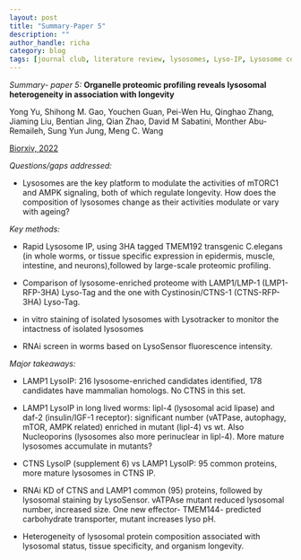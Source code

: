 ```yaml
---
layout: post
title: "Summary-Paper 5"
description: ""
author_handle: richa
category: blog
tags: [journal club, literature review, lysosomes, Lyso-IP, Lysosome composition, Worm, C. elegans, CTNS, LAMP1, TMEM192, TMEM144, Mass spectrometry]
---
```

*Summary- paper 5:*
 **Organelle proteomic profiling reveals lysosomal heterogeneity in association with longevity**

Yong Yu, Shihong M. Gao, Youchen Guan, Pei-Wen Hu, Qinghao Zhang, Jiaming Liu, Bentian Jing, Qian Zhao, David M Sabatini, Monther Abu-Remaileh, Sung Yun Jung, Meng C. Wang

[Biorxiv, 2022](https://www.biorxiv.org/content/10.1101/2022.10.16.512400v3.abstract?%3Fcollection=)

*Questions/gaps addressed:* 

- Lysosomes are the key platform to modulate the activities of mTORC1 and AMPK signaling, both of which regulate longevity. How does the composition of lysosomes change as their activities modulate or vary with ageing? 


*Key methods:* 

- Rapid Lysosome IP, using 3HA tagged TMEM192 transgenic C.elegans (in whole worms, or tissue specific expression in epidermis, muscle, intestine, and neurons),followed by large-scale proteomic profiling.

- Comparison of lysosome-enriched proteome with LAMP1/LMP-1 (LMP1-RFP-3HA) Lyso-Tag and the one with Cystinosin/CTNS-1 (CTNS-RFP-3HA) Lyso-Tag. 

- in vitro staining of isolated lysosomes with Lysotracker to monitor the intactness of isolated lysosomes
 
- RNAi screen in worms based on LysoSensor fluorescence intensity. 


*Major takeaways:*

- LAMP1 LysoIP: 216 lysosome-enriched candidates identified, 178 candidates have mammalian homologs. No CTNS in this set.

- LAMP1 LysoIP in long lived worms: lipl-4 (lysosomal acid lipase) and daf-2 (insulin/IGF-1 receptor): significant number (vATPase, autophagy, mTOR, AMPK related) enriched in mutant (lipl-4) vs wt. Also Nucleoporins (lysosomes also more perinuclear in lipl-4). More mature lysosomes accumulate in mutants?

- CTNS LysoIP (supplement 6) vs LAMP1 LysoIP: 95 common proteins, more mature lysosomes in CTNS IP.

- RNAi KD of CTNS and LAMP1 common (95) proteins, followed by lysosomal staining by LysoSensor. vATPAse mutant reduced lysosomal number, increased size. One new effector- TMEM144- predicted carbohydrate transporter, mutant increases lyso pH.

- Heterogeneity of lysosomal protein composition associated with lysosomal status, tissue specificity, and organism longevity.
 




